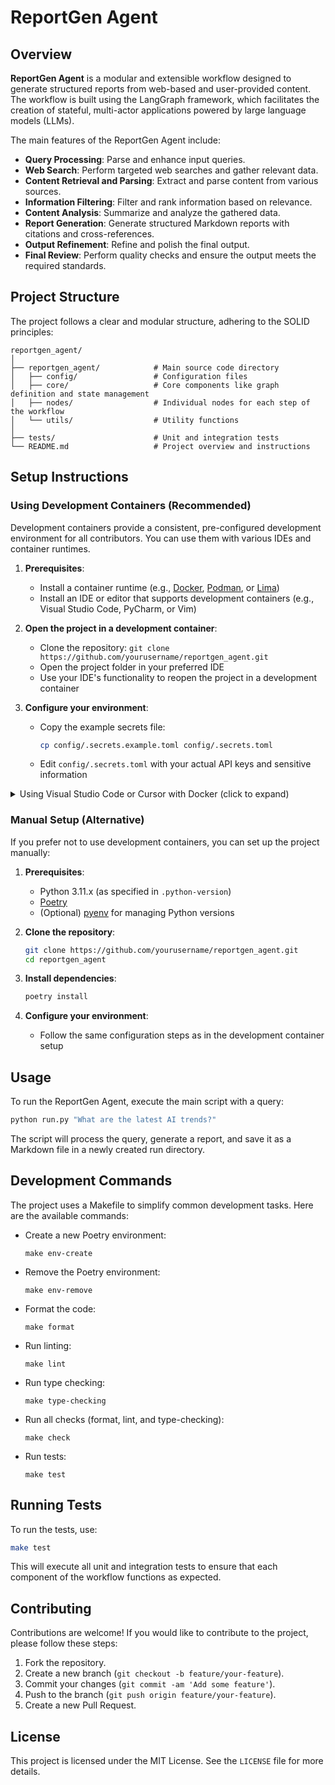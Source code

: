 # ReportGen Agent

## Overview

**ReportGen Agent** is a modular and extensible workflow designed to generate structured reports from web-based and user-provided content. The workflow is built using the LangGraph framework, which facilitates the creation of stateful, multi-actor applications powered by large language models (LLMs).

The main features of the ReportGen Agent include:
- **Query Processing**: Parse and enhance input queries.
- **Web Search**: Perform targeted web searches and gather relevant data.
- **Content Retrieval and Parsing**: Extract and parse content from various sources.
- **Information Filtering**: Filter and rank information based on relevance.
- **Content Analysis**: Summarize and analyze the gathered data.
- **Report Generation**: Generate structured Markdown reports with citations and cross-references.
- **Output Refinement**: Refine and polish the final output.
- **Final Review**: Perform quality checks and ensure the output meets the required standards.

## Project Structure

The project follows a clear and modular structure, adhering to the SOLID principles:

```plaintext
reportgen_agent/
│
├── reportgen_agent/            # Main source code directory
│   ├── config/                 # Configuration files
│   ├── core/                   # Core components like graph definition and state management
│   ├── nodes/                  # Individual nodes for each step of the workflow
│   └── utils/                  # Utility functions
│
├── tests/                      # Unit and integration tests
└── README.md                   # Project overview and instructions
```

## Setup Instructions

### Using Development Containers (Recommended)

Development containers provide a consistent, pre-configured development environment for all contributors. You can use them with various IDEs and container runtimes.

1. **Prerequisites**:
   - Install a container runtime (e.g., [Docker](https://www.docker.com/get-started), [Podman](https://podman.io/), or [Lima](https://github.com/lima-vm/lima))
   - Install an IDE or editor that supports development containers (e.g., Visual Studio Code, PyCharm, or Vim)

2. **Open the project in a development container**:
   - Clone the repository: `git clone https://github.com/yourusername/reportgen_agent.git`
   - Open the project folder in your preferred IDE
   - Use your IDE's functionality to reopen the project in a development container

3. **Configure your environment**:
   - Copy the example secrets file:
     ```bash
     cp config/.secrets.example.toml config/.secrets.toml
     ```
   - Edit `config/.secrets.toml` with your actual API keys and sensitive information

<details>
<summary>Using Visual Studio Code or Cursor with Docker (click to expand)</summary>

If you're using Visual Studio Code or Cursor (a fork of VS Code) with Docker, you can follow these specific steps:

1. Install [Visual Studio Code](https://code.visualstudio.com/) or [Cursor](https://cursor.sh/)
2. Install the [Remote - Containers](https://marketplace.visualstudio.com/items?itemName=ms-vscode-remote.remote-containers) extension for VS Code/Cursor
3. Open the project folder in VS Code/Cursor
4. When prompted, click "Reopen in Container" or run the "Remote-Containers: Reopen in Container" command from the Command Palette (F1)

Both VS Code and Cursor should automatically detect the `.devcontainer` configuration and offer to reopen the project in a container.

</details>

### Manual Setup (Alternative)

If you prefer not to use development containers, you can set up the project manually:

1. **Prerequisites**:
   - Python 3.11.x (as specified in `.python-version`)
   - [Poetry](https://python-poetry.org/docs/#installation)
   - (Optional) [pyenv](https://github.com/pyenv/pyenv) for managing Python versions

2. **Clone the repository**:
   ```bash
   git clone https://github.com/yourusername/reportgen_agent.git
   cd reportgen_agent
   ```

3. **Install dependencies**:
   ```bash
   poetry install
   ```

4. **Configure your environment**:
   - Follow the same configuration steps as in the development container setup

## Usage

To run the ReportGen Agent, execute the main script with a query:

```bash
python run.py "What are the latest AI trends?"
```

The script will process the query, generate a report, and save it as a Markdown file in a newly created run directory.

## Development Commands

The project uses a Makefile to simplify common development tasks. Here are the available commands:

- Create a new Poetry environment:
  ```
  make env-create
  ```

- Remove the Poetry environment:
  ```
  make env-remove
  ```

- Format the code:
  ```
  make format
  ```

- Run linting:
  ```
  make lint
  ```

- Run type checking:
  ```
  make type-checking
  ```

- Run all checks (format, lint, and type-checking):
  ```
  make check
  ```

- Run tests:
  ```
  make test
  ```


## Running Tests

To run the tests, use:

```bash
make test
```

This will execute all unit and integration tests to ensure that each component of the workflow functions as expected.

## Contributing

Contributions are welcome! If you would like to contribute to the project, please follow these steps:

1. Fork the repository.
2. Create a new branch (`git checkout -b feature/your-feature`).
3. Commit your changes (`git commit -am 'Add some feature'`).
4. Push to the branch (`git push origin feature/your-feature`).
5. Create a new Pull Request.

## License

This project is licensed under the MIT License. See the `LICENSE` file for more details.
